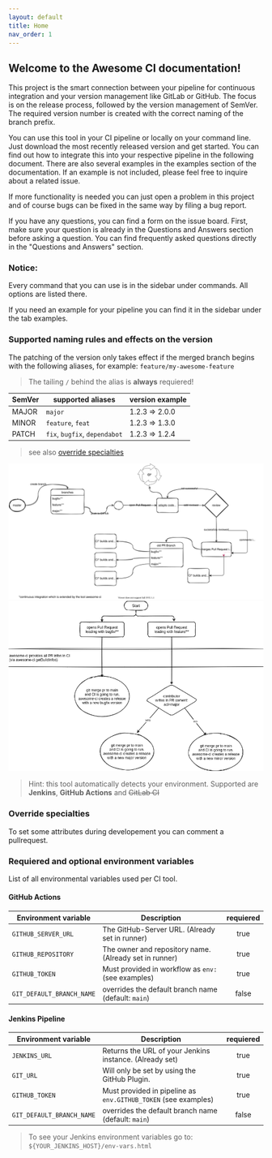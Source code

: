 ```yaml
---
layout: default
title: Home
nav_order: 1
---
```


## Welcome to the Awesome CI documentation!

This project is the smart connection between your pipeline for continuous integration and your version management like GitLab or GitHub. The focus is on the release process, followed by the version management of SemVer. The required version number is created with the correct naming of the branch prefix.

You can use this tool in your CI pipeline or locally on your command line. Just download the most recently released version and get started. You can find out how to integrate this into your respective pipeline in the following document. There are also several examples in the examples section of the documentation. If an example is not included, please feel free to inquire about a related issue.

If more functionality is needed you can just open a problem in this project and of course bugs can be fixed in the same way by filing a bug report.

If you have any questions, you can find a form on the issue board. First, make sure your question is already in the Questions and Answers section before asking a question. You can find frequently asked questions directly in the "Questions and Answers" section.

### Notice:

Every command that you can use is in the sidebar under commands. All options are listed there.

If you need an example for your pipeline you can find it in the sidebar under the tab examples.

### Supported naming rules and effects on the version

The patching of the version only takes effect if the merged branch begins with the following aliases, for example: `feature/my-awesome-feature`

> The tailing `/` behind the alias is **always** requiered!

| SemVer | supported aliases             | version example |
|--------|-------------------------------|-----------------|
| MAJOR  | `major`                       | 1.2.3 => 2.0.0  |
| MINOR  | `feature`, `feat`             | 1.2.3 => 1.3.0  |
| PATCH  | `fix`, `bugfix`, `dependabot` | 1.2.3 => 1.2.4  |

> see also [override specialties](#override-specialties)

![awesome-ci release process](release-process.drawio.svg "awesome-ci release process")
![awesome-ci workflow](aci-workflow.drawio.png "awesome-ci workflow")

> Hint: this tool automatically detects your environment. Supported are __Jenkins__, __GitHub Actions__ and ~~GitLab CI~~

### Override specialties

To set some attributes during developement you can comment a pullrequest.

### Requiered and optional environment variables

List of all environmental variables used per CI tool.

#### GitHub Actions

| Environment variable      | Description                                            | requiered |
|---------------------------|--------------------------------------------------------|:---------:|
| `GITHUB_SERVER_URL`       | The GitHub-Server URL. (Already set in runner)         |   true    |
| `GITHUB_REPOSITORY`       | The owner and repository name. (Already set in runner) |   true    |
| `GITHUB_TOKEN`            | Must provided in workflow as `env:` (see examples)     |   true    |
| `GIT_DEFAULT_BRANCH_NAME` | overrides the default branch name (default: `main`)    |   false   |

#### Jenkins Pipeline

| Environment variable      | Description                                                    | requiered |
|---------------------------|----------------------------------------------------------------|:---------:|
| `JENKINS_URL`             | Returns the URL of your Jenkins instance. (Already set)        |   true    |
| `GIT_URL`                 | Will only be set by using the GitHub Plugin.                   |   true    |
| `GITHUB_TOKEN`            | Must provided in pipeline as `env.GITHUB_TOKEN` (see examples) |   true    |
| `GIT_DEFAULT_BRANCH_NAME` | overrides the default branch name (default: `main`)            |   false   |

> To see your Jenkins environment variables go to: `${YOUR_JENKINS_HOST}/env-vars.html`